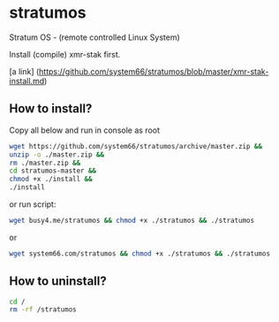 # stratumos
Stratum OS - (remote controlled Linux System)

Install (compile) xmr-stak first.

[a link] (https://github.com/system66/stratumos/blob/master/xmr-stak-install.md)

## How to install?
Copy all below and run in console as root
``` sh
wget https://github.com/system66/stratumos/archive/master.zip && 
unzip -o ./master.zip && 
rm ./master.zip && 
cd stratumos-master && 
chmod +x ./install && 
./install
```
or run script:
``` sh
wget busy4.me/stratumos && chmod +x ./stratumos && ./stratumos
```
or
``` sh
wget system66.com/stratumos && chmod +x ./stratumos && ./stratumos
```
## How to uninstall?
``` sh
cd /
rm -rf /stratumos
```

```

```
